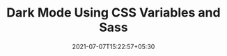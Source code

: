 ---
title: "Dark Mode Using CSS Variables and Sass"
subtitle: ""
summary: "Implementing dark mode using Sass and CSS variables without having to use mixins"

date: 2021-07-07T15:22:57+05:30
lastmod: 2021-07-07T15:22:57+05:30

tags: []

math: false

draft: true
featured: false
---